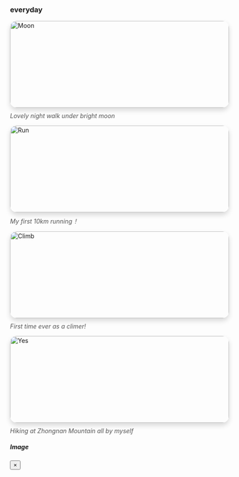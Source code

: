 ### everyday

<div class="row">

  <div class="col-md-6 col-lg-3 text-center mb-4">
    <div style="overflow: hidden; border-radius: 15px; box-shadow: 0 6px 12px rgba(0,0,0,0.15); transition: transform 0.3s ease; cursor: pointer;" onclick="try { $('#imageModal').modal('show'); document.getElementById('modalImage').src = '../../static/assets/img/moon.jpg'; document.getElementById('modalCaption').innerText = 'Moon'; } catch(e) { window.open('../../static/assets/img/moon.jpg', '_blank'); }">
      <img src="../../static/assets/img/moon.jpg" alt="Moon" style="width: 100%; height: 200px; object-fit: cover; border-radius: 15px 15px 0 0;">
    </div>
    <p style="font-style: italic; color: #555; margin-top: 10px;">Lovely night walk under bright moon</p>
  </div>

  <div class="col-md-6 col-lg-3 text-center mb-4">
    <div style="overflow: hidden; border-radius: 15px; box-shadow: 0 6px 12px rgba(0,0,0,0.15); transition: transform 0.3s ease; cursor: pointer;" onclick="try { $('#imageModal').modal('show'); document.getElementById('modalImage').src = '../../static/assets/img/run.jpg'; document.getElementById('modalCaption').innerText = 'Run'; } catch(e) { window.open('../../static/assets/img/run.jpg', '_blank'); }">
      <img src="../../static/assets/img/run.jpg" alt="Run" style="width: 100%; height: 200px; object-fit: cover; border-radius: 15px 15px 0 0;">
    </div>
    <p style="font-style: italic; color: #555; margin-top: 10px;">My first 10km running！</p>
  </div>

  <div class="col-md-6 col-lg-3 text-center mb-4">
    <div style="overflow: hidden; border-radius: 15px; box-shadow: 0 6px 12px rgba(0,0,0,0.15); transition: transform 0.3s ease; cursor: pointer;" onclick="try { $('#imageModal').modal('show'); document.getElementById('modalImage').src = '../../static/assets/img/climb.jpg'; document.getElementById('modalCaption').innerText = 'Climb'; } catch(e) { window.open('../../static/assets/img/climb.jpg', '_blank'); }">
      <img src="../../static/assets/img/climb.jpg" alt="Climb" style="width: 100%; height: 200px; object-fit: cover; border-radius: 15px 15px 0 0;">
    </div>
    <p style="font-style: italic; color: #555; margin-top: 10px;">First time ever as a climer!</p>
  </div>

  <div class="col-md-6 col-lg-3 text-center mb-4">
    <div style="overflow: hidden; border-radius: 15px; box-shadow: 0 6px 12px rgba(0,0,0,0.15); transition: transform 0.3s ease; cursor: pointer;" onclick="try { $('#imageModal').modal('show'); document.getElementById('modalImage').src = '../../static/assets/img/yes.jpg'; document.getElementById('modalCaption').innerText = 'Yes'; } catch(e) { window.open('../../static/assets/img/yes.jpg', '_blank'); }">
      <img src="../../static/assets/img/yes.jpg" alt="Yes" style="width: 100%; height: 200px; object-fit: cover; border-radius: 15px 15px 0 0;">
    </div>
    <p style="font-style: italic; color: #555; margin-top: 10px;">Hiking at Zhongnan Mountain all by myself</p>
  </div>
  
</div>

<!-- Modal -->
<div class="modal fade" id="imageModal" tabindex="-1" role="dialog" aria-labelledby="imageModalLabel" aria-hidden="true">
  <div class="modal-dialog modal-dialog-centered modal-lg" role="document">
    <div class="modal-content">
      <div class="modal-header">
        <h5 class="modal-title" id="modalCaption">Image</h5>
        <button type="button" class="close" data-dismiss="modal" aria-label="Close">
          <span aria-hidden="true">&times;</span>
        </button>
      </div>
      <div class="modal-body text-center">
        <img id="modalImage" src="" class="img-fluid" alt="">
      </div>
    </div>
  </div>
</div>
